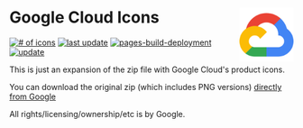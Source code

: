 # Google Cloud Icons [<img alt="Google Cloud Logo" src="/docs/favicon.svg" height="96" align="right"/>](https://cloud.google.com/icons)

[![# of icons](https://img.shields.io/badge/dynamic/json.svg?label=icons&url=https%3A%2F%2Fgcp-icons.vectorlogo.zone%2Fstatus.json&query=$.count)](https://gcp-icons.vectorlogo.zone/)
[![last update](https://img.shields.io/badge/dynamic/json.svg?label=last%20update&url=https%3A%2F%2Fgcp-icons.svg.zone%2Fstatus.json&query=%24.lastmod)](https://gcp-icons.svg.zone/)
[![pages-build-deployment](https://github.com/AwesomeLogos/google-cloud-icons/actions/workflows/pages/pages-build-deployment/badge.svg)](https://github.com/AwesomeLogos/google-cloud-icons/actions/workflows/pages/pages-build-deployment)
[![update](https://github.com/AwesomeLogos/google-cloud-icons/actions/workflows/update.yaml/badge.svg)](https://github.com/AwesomeLogos/google-cloud-icons/actions/workflows/update.yaml)

This is just an expansion of the zip file with Google Cloud's product icons.

You can download the original zip (which includes PNG versions) [directly from Google](https://cloud.google.com/icons)

All rights/licensing/ownership/etc is by Google.
